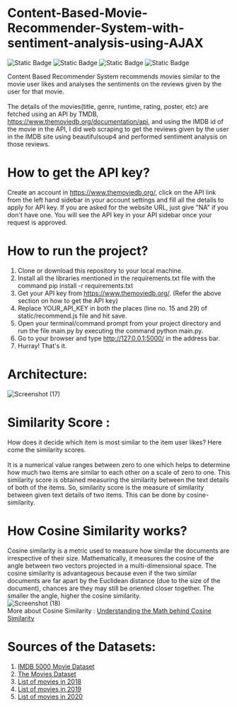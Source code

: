 # Content-Based-Movie-Recommender-System-with-sentiment-analysis-using-AJAX
![Static Badge](https://img.shields.io/badge/Python-3.8-blue)
![Static Badge](https://img.shields.io/badge/Framwork-Flask-red)
![Static Badge](https://img.shields.io/badge/Frontend-HTML%2FCSS%2FJS-Purple)
![Static Badge](https://img.shields.io/badge/API-TMBD-yellow)

Content Based Recommender System recommends movies similar to the movie user likes and analyses the sentiments on the reviews given by the user for that movie.
<br>
<br>
The details of the movies(title, genre, runtime, rating, poster, etc) are fetched using an API by TMDB, 
https://www.themoviedb.org/documentation/api, and using the IMDB id of the movie in the API, I did web scraping to get the 
reviews given by the user in the IMDB site using beautifulsoup4 and performed sentiment analysis on those reviews.
<br>
# How to get the API key?
Create an account in https://www.themoviedb.org/, click on the API link from the left hand sidebar in your account settings and 
fill all the details to apply for API key. If you are asked for the website URL, just give "NA" if you don't have one. You will see the
API key in your API sidebar once your request is approved.
<br>
# How to run the project?
1. Clone or download this repository to your local machine.
2. Install all the libraries mentioned in the requirements.txt file with the command pip install -r requirements.txt
3. Get your API key from https://www.themoviedb.org/. (Refer the above section on how to get the API key)
4. Replace YOUR_API_KEY in both the places (line no. 15 and 29) of static/recommend.js file and hit save.
5. Open your terminal/command prompt from your project directory and run the file main.py by executing the command python main.py.
6. Go to your browser and type http://127.0.0.1:5000/ in the address bar.
7. Hurray! That's it.

# Architecture:
![Screenshot (17)](https://github.com/user-attachments/assets/30df3251-ba0d-4450-8498-73ed8a84c8a4)

# Similarity Score :
How does it decide which item is most similar to the item user likes? Here come the similarity scores.
<br>
<br>
It is a numerical value ranges between zero to one which helps to determine how much two items are similar to each other on a scale of zero to one. This similarity score is obtained measuring the similarity between the text details of both of the items. So, similarity score is the measure of similarity between given text details of two items. This can be done by cosine-similarity.

# How Cosine Similarity works?
Cosine similarity is a metric used to measure how similar the documents are irrespective of their size. Mathematically, it measures the cosine of the angle between two vectors projected in a multi-dimensional space. The cosine similarity is advantageous because even if the two similar documents are far apart by the Euclidean distance (due to the size of the document), chances are they may still be oriented closer together. The smaller the angle, higher the cosine similarity.
<br>
![Screenshot (18)](https://github.com/user-attachments/assets/42d9b012-d18a-4d5a-be60-6f1249dd9997)
<br>
More about Cosine Similarity : [Understanding the Math behind Cosine Similarity](https://www.machinelearningplus.com/nlp/cosine-similarity/)

# Sources of the Datasets:
1. [IMDB 5000 Movie Dataset](https://www.kaggle.com/datasets/carolzhangdc/imdb-5000-movie-dataset)
2. [The Movies Dataset](https://www.kaggle.com/datasets/rounakbanik/the-movies-dataset)
3. [List of movies in 2018](https://en.wikipedia.org/wiki/List_of_American_films_of_2018)
4. [List of movies in 2019](https://en.wikipedia.org/wiki/List_of_American_films_of_2019)
5. [List of movies in 2020](https://en.wikipedia.org/wiki/List_of_American_films_of_2020)
